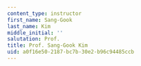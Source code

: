 ```yaml
---
content_type: instructor
first_name: Sang-Gook
last_name: Kim
middle_initial: ''
salutation: Prof.
title: Prof. Sang-Gook Kim
uid: a0f16e50-2187-bc7b-30e2-b96c94485ccb
---
```

